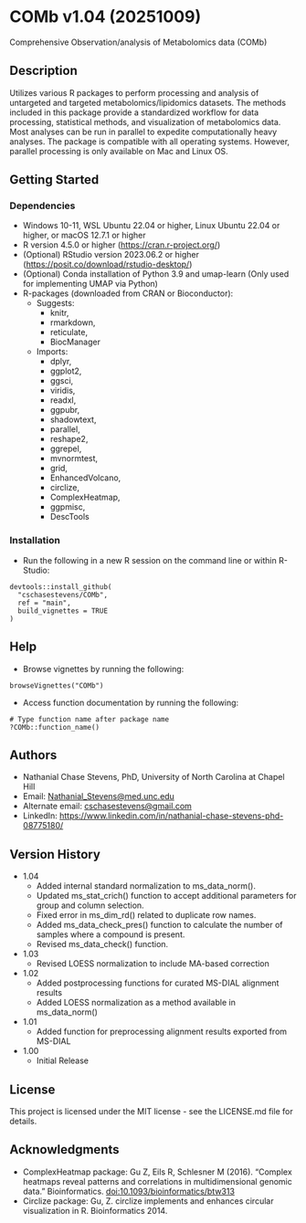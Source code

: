 # COMb v1.04 (20251009)
Comprehensive Observation/analysis of Metabolomics data (COMb)

## Description

Utilizes various R packages to perform processing and analysis of untargeted and targeted metabolomics/lipidomics datasets.    The methods included in this package provide a standardized workflow for data processing, statistical methods, and visualization of metabolomics data.    Most analyses can be run in parallel to expedite computationally heavy analyses.    The package is compatible with all operating systems. However, parallel processing is only available on Mac and Linux OS.

## Getting Started

### Dependencies
* Windows 10-11, WSL Ubuntu 22.04 or higher, Linux Ubuntu 22.04 or higher, or macOS 12.7.1 or higher
* R version 4.5.0 or higher (https://cran.r-project.org/)
* (Optional) RStudio version 2023.06.2 or higher (https://posit.co/download/rstudio-desktop/)
* (Optional) Conda installation of Python 3.9 and umap-learn (Only used for implementing UMAP via Python)
* R-packages (downloaded from CRAN or Bioconductor):
    * Suggests: 
        * knitr,
        * rmarkdown,
        * reticulate,
        * BiocManager
    * Imports: 
        * dplyr,
        * ggplot2,
        * ggsci,
        * viridis,
        * readxl,
        * ggpubr,
        * shadowtext,
        * parallel,
        * reshape2,
        * ggrepel,
        * mvnormtest,
        * grid,
        * EnhancedVolcano,
        * circlize,
        * ComplexHeatmap,
        * ggpmisc,
        * DescTools

### Installation
* Run the following in a new R session on the command line or within R-Studio:

```
devtools::install_github(
  "cschasestevens/COMb", 
  ref = "main", 
  build_vignettes = TRUE
)
```

## Help
* Browse vignettes by running the following:

```
browseVignettes("COMb")
```

* Access function documentation by running the following:

```
# Type function name after package name
?COMb::function_name()
```

## Authors

* Nathanial Chase Stevens, PhD, University of North Carolina at Chapel Hill
* Email: Nathanial_Stevens@med.unc.edu
* Alternate email: cschasestevens@gmail.com
* LinkedIn: https://www.linkedin.com/in/nathanial-chase-stevens-phd-08775180/

## Version History
* 1.04
    * Added internal standard normalization to
    ms_data_norm().
    * Updated ms_stat_crich() function to accept additional parameters for group and column selection.
    * Fixed error in ms_dim_rd() related to duplicate row names.
    * Added ms_data_check_pres() function to calculate the number of samples where a compound is present.
    * Revised ms_data_check() function.
* 1.03
    * Revised LOESS normalization to include MA-based correction
* 1.02
    * Added postprocessing functions for curated MS-DIAL alignment results
    * Added LOESS normalization as a method available in ms_data_norm()
* 1.01
    * Added function for preprocessing alignment results exported from MS-DIAL
* 1.00
    * Initial Release

## License

This project is licensed under the MIT license - see the LICENSE.md file for details.

## Acknowledgments

* ComplexHeatmap package: Gu Z, Eils R, Schlesner M (2016). “Complex heatmaps reveal patterns and correlations in multidimensional genomic data.” Bioinformatics. <doi:10.1093/bioinformatics/btw313>
* Circlize package: Gu, Z. circlize implements and enhances circular visualization in R. Bioinformatics 2014.
